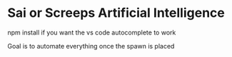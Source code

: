 # Sai or Screeps Artificial Intelligence

npm install if you want the vs code autocomplete to work

Goal is to automate everything once the spawn is placed